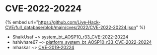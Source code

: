 # CVE-2022-20224
{% embed url="https://github.com/Live-Hack-CVE/full_database/blob/main/cves/2022/CVE-2022-20224.json" %}

* ShaikUsaf ~> [system_bt_AOSP10_r33_CVE-2022-20224](https://www.alice-snow.ru/2022/database/cve-2022-20224/system_bt_aosp10_r33_cve-2022-20224-shaikusaf)
* hshivhare67 ~> [platform_system_bt_AOSP10_r33_CVE-2022-20224](https://www.alice-snow.ru/2022/database/cve-2022-20224/platform_system_bt_aosp10_r33_cve-2022-20224-hshivhare67)
* mhaskar ~> [CVE-2019-20224](https://www.alice-snow.ru/2022/database/cve-2022-20224/cve-2019-20224-mhaskar)
